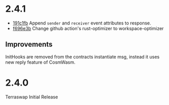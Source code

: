 # 2.4.1

* [191c1fb](https://github.com/terraswap/terraswap/pull/20/commits/191c1fb11e84771a022d793b70b9fe70988e50d3) Append `sender` and `receiver` event attributes to response.
* [f696e3b](https://github.com/terraswap/terraswap/pull/20/commits/f696e3b94d996ddf7fd10333519b82a904b834b1) Change github action's rust-optimizer to workspace-optimizer 

## Improvements 
InitHooks are removed from the contracts instantiate msg, instead it uses new reply feature of CosmWasm. 

# 2.4.0

Terraswap Initial Release
